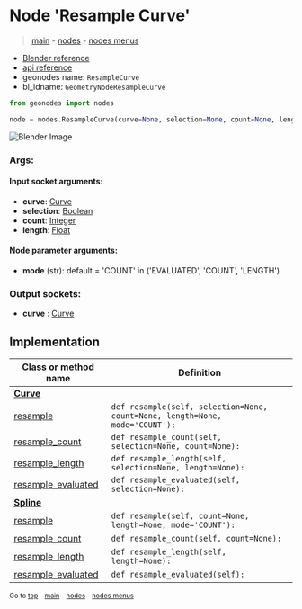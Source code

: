 # Node 'Resample Curve'

> [main](../structure.md) - [nodes](nodes.md) - [nodes menus](nodes_menus.md)

- [Blender reference](https://docs.blender.org/manual/en/latest/modeling/geometry_nodes/curve/resample_curve.html)
- [api reference](https://docs.blender.org/api/current/bpy.types.GeometryNodeResampleCurve.html)
- geonodes name: `ResampleCurve`
- bl_idname: `GeometryNodeResampleCurve`

```python
from geonodes import nodes

node = nodes.ResampleCurve(curve=None, selection=None, count=None, length=None, mode='COUNT')
```

![Blender Image](https://docs.blender.org/manual/en/latest/_images/node-types_GeometryNodeResampleCurve.webp)

### Args:

#### Input socket arguments:

- **curve**: [Curve](Curve.md)
- **selection**: [Boolean](Boolean.md)
- **count**: [Integer](Integer.md)
- **length**: [Float](Float.md)

#### Node parameter arguments:

- **mode** (str): default = 'COUNT' in ('EVALUATED', 'COUNT', 'LENGTH')

### Output sockets:

- **curve** : [Curve](Curve.md)

## Implementation

| Class or method name | Definition |
|----------------------|------------|
| **[Curve](Curve.md)** |
| [resample](Curve.md#resample) | `def resample(self, selection=None, count=None, length=None, mode='COUNT'):` |
| [resample_count](Curve.md#resample_count) | `def resample_count(self, selection=None, count=None):` |
| [resample_length](Curve.md#resample_length) | `def resample_length(self, selection=None, length=None):` |
| [resample_evaluated](Curve.md#resample_evaluated) | `def resample_evaluated(self, selection=None):` |
| **[Spline](Spline.md)** |
| [resample](Spline.md#resample) | `def resample(self, count=None, length=None, mode='COUNT'):` |
| [resample_count](Spline.md#resample_count) | `def resample_count(self, count=None):` |
| [resample_length](Spline.md#resample_length) | `def resample_length(self, length=None):` |
| [resample_evaluated](Spline.md#resample_evaluated) | `def resample_evaluated(self):` |
<sub>Go to [top](#node-Resample-Curve) - [main](../structure.md) - [nodes](nodes.md) - [nodes menus](nodes_menus.md)</sub>

